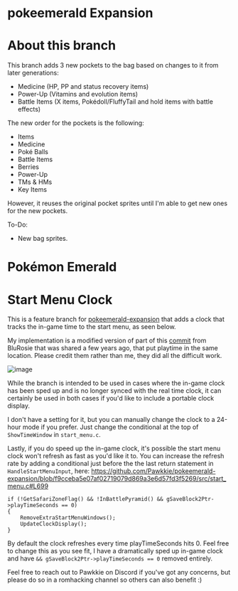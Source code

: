 # pokeemerald Expansion
# About this branch
This branch adds 3 new pockets to the bag based on changes to it from later generations:
* Medicine (HP, PP and status recovery items)
* Power-Up (Vitamins and evolution items)
* Battle Items (X items, Pokédoll/FluffyTail and hold items with battle effects)

The new order for the pockets is the following:
* Items
* Medicine
* Poké Balls
* Battle Items
* Berries
* Power-Up
* TMs & HMs
* Key Items

However, it reuses the original pocket sprites until I'm able to get new ones for the new pockets.

To-Do:
* New bag sprites.

# Pokémon Emerald
# Start Menu Clock
This is a feature branch for [pokeemerald-expansion](https://github.com/rh-hideout/pokeemerald-expansion) that adds a clock that tracks the in-game time to the start menu, as seen below.

My implementation is a modified version of part of this [commit](https://github.com/BluRosie/em-remake/commit/4999f9ca4efe5b4b8fec8172cf2a7c364e0ad07e) from BluRosie that was shared a few years ago, that put playtime in the same location. Please credit them rather than me, they did all the difficult work.

![image](https://github.com/Pawkkie/pokeemerald-expansion/assets/61265402/42034ce7-713b-44f4-bb9e-99ff269fb4ba)

While the branch is intended to be used in cases where the in-game clock has been sped up and is no longer synced with the real time clock, it can certainly be used in both cases if you'd like to include a portable clock display.

I don't have a setting for it, but you can manually change the clock to a 24-hour mode if you prefer. Just change the conditional at the top of `ShowTimeWindow` in `start_menu.c`.

Lastly, if you do speed up the in-game clock, it's possible the start menu clock won't refresh as fast as you'd like it to. You can increase the refresh rate by adding a conditional just before the the last return statement in `HandleStartMenuInput`, here:
https://github.com/Pawkkie/pokeemerald-expansion/blob/f9cceba5e07af02719079d869a3e6d57fd3f5269/src/start_menu.c#L699


    if (!GetSafariZoneFlag() && !InBattlePyramid() && gSaveBlock2Ptr->playTimeSeconds == 0) 
    {
        RemoveExtraStartMenuWindows();
        UpdateClockDisplay();
    }

By default the clock refreshes every time playTimeSeconds hits 0. Feel free to change this as you see fit, I have a dramatically sped up in-game clock and have  `&& gSaveBlock2Ptr->playTimeSeconds == 0` removed entirely.

Feel free to reach out to Pawkkie on Discord if you've got any concerns, but please do so in a romhacking channel so others can also benefit :)

